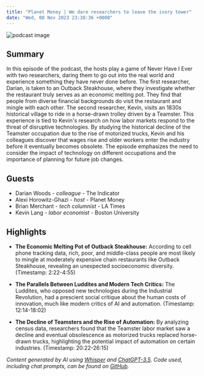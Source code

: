 ```yaml
---
title: "Planet Money | We dare researchers to leave the ivory tower"
date: "Wed, 08 Nov 2023 23:38:36 +0000"
---
```


![podcast image](https://media.npr.org/assets/img/2022/10/24/pm_new_tile_2022_sq-b4af5aab11c84cfae38eafa1db74a6da943d4e7f.jpg?s=1400&c=66&f=jpg)

## Summary

In this episode of the podcast, the hosts play a game of Never Have I Ever with two researchers, daring them to go out into the real world and experience something they have never done before. The first researcher, Darian, is taken to an Outback Steakhouse, where they investigate whether the restaurant truly serves as an economic melting pot. They find that people from diverse financial backgrounds do visit the restaurant and mingle with each other. The second researcher, Kevin, visits an 1830s historical village to ride in a horse-drawn trolley driven by a Teamster. This experience is tied to Kevin's research on how labor markets respond to the threat of disruptive technologies. By studying the historical decline of the Teamster occupation due to the rise of motorized trucks, Kevin and his colleagues discover that wages rise and older workers enter the industry before it eventually becomes obsolete. The episode emphasizes the need to consider the impact of technology on different occupations and the importance of planning for future job changes.

## Guests

- Darian Woods - _colleague_ - The Indicator
- Alexi Horowitz-Ghazi - _host_ - Planet Money
- Brian Merchant - _tech columnist_ - LA Times
- Kevin Lang - _labor economist_ - Boston University

## Highlights

- **The Economic Melting Pot of Outback Steakhouse:** According to cell phone tracking data, rich, poor, and middle-class people are most likely to mingle at moderately expensive chain restaurants like Outback Steakhouse, revealing an unexpected socioeconomic diversity. (Timestamp: 2:22-4:55)

- **The Parallels Between Luddites and Modern Tech Critics:** The Luddites, who opposed new technologies during the Industrial Revolution, had a prescient social critique about the human costs of innovation, much like modern critics of AI and automation. (Timestamp: 12:14-18:02)

- **The Decline of Teamsters and the Rise of Automation:** By analyzing census data, researchers found that the Teamster labor market saw a decline and eventual obsolescence as motorized trucks replaced horse-drawn trucks, highlighting the potential impact of automation on certain industries. (Timestamp: 20:22-26:15)

_Content generated by AI using [Whisper](https://openai.com/research/whisper) and [ChatGPT-3.5](https://openai.com/blog/chatgpt). Code used, including chat prompts, can be found on [GitHub](https://github.com/dustinbrownman/podcast-parser/blob/main/app/functions.py)._
